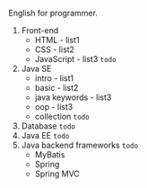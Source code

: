 English for programmer.

1. Front-end
    - HTML - list1
    - CSS - list2
    - JavaScript - list3 `todo`
2. Java SE
    - intro - list1
    - basic - list2
    - java keywords - list3
    - oop - list3
    - collection `todo`
3. Database `todo`
4. Java EE `todo`
5. Java backend frameworks `todo`
    - MyBatis
    - Spring
    - Spring MVC
